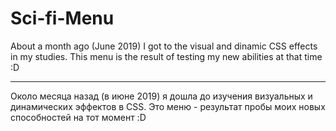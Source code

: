 # Sci-fi-Menu

About a month ago (June 2019) I got to the visual and dinamic CSS effects in my studies. This menu is the result of testing my new abilities at that time :D

<hr>

Около месяца назад (в июне 2019) я дошла до изучения визуальных и динамических эффектов в CSS. Это меню - результат пробы моих новых способностей на тот момент :D
